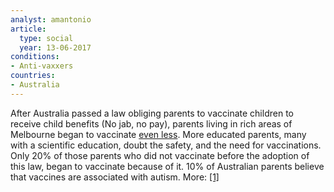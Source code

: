 ```yaml
---
analyst: amantonio
article:
  type: social
  year: 13-06-2017
conditions:
- Anti-vaxxers
countries:
- Australia
---
```


After Australia passed a law obliging parents to vaccinate children to receive child benefits (No jab, no pay), parents living in rich areas of Melbourne began to vaccinate [even less](https://www.facebook.com/9NewsMelbourne/videos/1853727611557558). More educated parents, many with a scientific education, doubt the safety, and the need for vaccinations.
Only 20% of those parents who did not vaccinate before the adoption of this law, began to vaccinate because of it.
10% of Australian parents believe that vaccines are associated with autism. More: [[1]
](http://www.abc.net.au/news/2018-03-10/sydney-wealthiest-suburbs-among-lowest-vaccination-rates/9534878)
